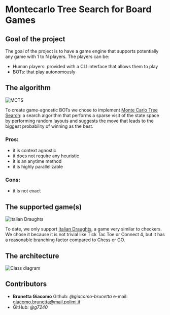 # Montecarlo Tree Search for Board Games

## Goal of the project

The goal of the project is to have a game engine that supports potentially any game with 1 to N players.
The players can be:
- Human players: provided with a CLI interface that allows them to play
- BOTs: that play autonomously

## The algorithm

![MCTS](https://i.stack.imgur.com/GR7qf.png)

To create game-agnostic BOTs we chose to implement [Monte Carlo Tree Search](https://en.wikipedia.org/wiki/Monte_Carlo_tree_search): a search algorithm that performs a sparse visit of the state space by performing random layouts and suggests the move that leads to the biggest probability of winning as the best.

### Pros: 
- it is context agnostic
- it does not require any heuristic
- it is an anytime method
- it is highly parallelizable

### Cons:
- it is not exact

## The supported game(s)
![Italian Draughts](https://img.freepik.com/premium-vector/checkers-chess-board-white-black-chips-placed-board-ancient-intellectual-board-game-illustration_255498-39.jpg)

To date, we only support [Italian Draughts](https://en.wikipedia.org/wiki/Italian_draughts), a game very similar to checkers.
We chose it because it is not trivial like Tick Tac Toe or Connect 4, but it has a reasonable branching factor compared to Chess or GO.

## The architecture
![Class diagram](https://github.com/giacomo-brunetta/Montecarlo-Tree-Search-Checkers/assets/102242995/e9b24470-883b-4e90-ae5a-2d2c7086a23d)

## Contributors
- __Brunetta Giacomo__ Github: _@giacomo-brunetta_ e-mail: giacomo.brunetta@mail.polimi.it
- GitHub: _@g7240_



